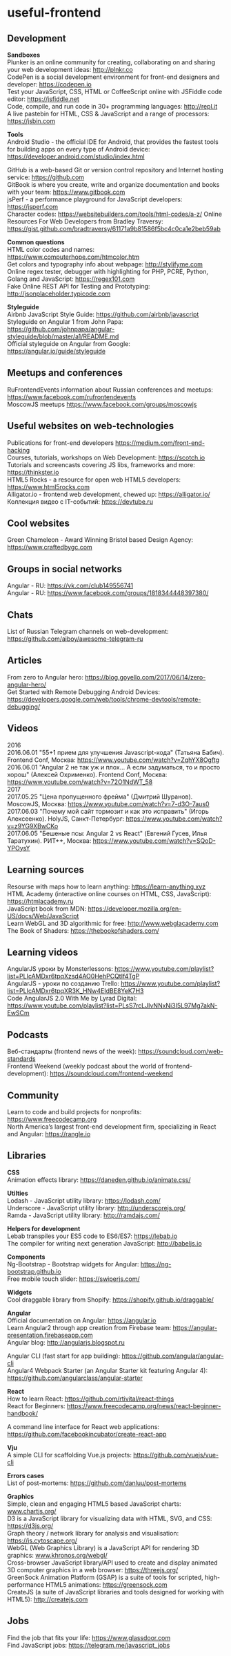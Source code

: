 # useful-frontend

## Development
**Sandboxes**  
Plunker is an online community for creating, collaborating on and sharing your web development ideas: http://plnkr.co  
CodePen is a social development environment for front-end designers and developer: https://codepen.io  
Test your JavaScript, CSS, HTML or CoffeeScript online with JSFiddle code editor: https://jsfiddle.net  
Code, compile, and run code in 30+ programming languages: http://repl.it  
A live pastebin for HTML, CSS & JavaScript and a range of processors: https://jsbin.com  

**Tools**  
Android Studio - the official IDE for Android, that provides the fastest tools for building apps on every type of Android device: https://developer.android.com/studio/index.html  

GitHub is a web-based Git or version control repository and Internet hosting service: https://github.com  
GitBook is where you create, write and organize documentation and books with your team: https://www.gitbook.com  
jsPerf - a performance playground for JavaScript developers: https://jsperf.com  
Character codes: https://websitebuilders.com/tools/html-codes/a-z/
Online Resources For Web Developers from Bradley Traversy: https://gist.github.com/bradtraversy/61171a9b81586f5bc4c0ca1e2beb59ab

**Common questions**  
HTML color codes and names: https://www.computerhope.com/htmcolor.htm  
Get colors and typography info about webpage: http://stylifyme.com  
Online regex tester, debugger with highlighting for PHP, PCRE, Python, Golang and JavaScript: https://regex101.com  
Fake Online REST API for Testing and Prototyping: http://jsonplaceholder.typicode.com  

**Styleguide**  
Airbnb JavaScript Style Guide: https://github.com/airbnb/javascript  
Styleguide on Angular 1 from John Papa: https://github.com/johnpapa/angular-styleguide/blob/master/a1/README.md  
Official styleguide on Angular from Google: https://angular.io/guide/styleguide  

## Meetups and conferences
RuFrontendEvents information about Russian conferences and meetups: https://www.facebook.com/rufrontendevents  
MoscowJS meetups https://www.facebook.com/groups/moscowjs

## Useful websites on web-technologies
Publications for front-end developers https://medium.com/front-end-hacking  
Courses, tutorials, workshops on Web Development: https://scotch.io  
Tutorials and screencasts covering JS libs, frameworks and more: https://thinkster.io  
HTML5 Rocks - a resource for open web HTML5 developers: https://www.html5rocks.com  
Alligator.io - frontend web development, chewed up: https://alligator.io/  
Коллекция видео с IT-событий: https://devtube.ru  

## Cool websites
Green Chameleon - Award Winning Bristol based Design Agency: https://www.craftedbygc.com  

## Groups in social networks
Angular - RU: https://vk.com/club149556741  
Angular - RU: https://www.facebook.com/groups/1818344448397380/

## Chats
List of Russian Telegram channels on web-development: https://github.com/aiboy/awesome-telegram-ru

## Articles
From zero to Angular hero: https://blog.goyello.com/2017/06/14/zero-angular-hero/  
Get Started with Remote Debugging Android Devices: https://developers.google.com/web/tools/chrome-devtools/remote-debugging/

## Videos
2016  
2016.06.01 "55+1 прием для улучшения Javascript-кода" (Татьяна Бабич). Frontend Conf, Москва: https://www.youtube.com/watch?v=ZqhYX8Ogftg  
2016.06.01 "Angular 2 не так уж и плох... А если задуматься, то и просто хорош" (Алексей Охрименко). Frontend Conf, Москва: https://www.youtube.com/watch?v=72O1NdWT_58  
2017  
2017.05.25 "Цена пропущенного фрейма" (Дмитрий Шуранов). MoscowJS, Москва: https://www.youtube.com/watch?v=7-d3O-7aus0  
2017.06.03 "Почему мой сайт тормозит и как это исправить" (Игорь Алексеенко). HolyJS, Санкт-Петербург: https://www.youtube.com/watch?v=z9YG9XBwCKo  
2017.06.05 "Бешеные псы: Angular 2 vs React" (Евгений Гусев, Илья Таратухин). РИТ++, Москва: https://www.youtube.com/watch?v=SQoD-YPOysY

## Learning sources
Resourse with maps how to learn anything: https://learn-anything.xyz  
HTML Academy (interactive online courses on HTML, CSS, JavaScript): https://htmlacademy.ru  
JavaScript book from MDN: https://developer.mozilla.org/en-US/docs/Web/JavaScript  
Learn WebGL and 3D algorithmic for free: http://www.webglacademy.com  
The Book of Shaders: https://thebookofshaders.com/  

## Learning videos
AngularJS уроки by Monsterlessons: https://www.youtube.com/playlist?list=PLIcAMDxr6tpqXzsd4AO0HehPCQtIf4TgP  
AngularJS - уроки по созданию Trello: https://www.youtube.com/playlist?list=PLIcAMDxr6tpqXR3K_HNw4EIdBE8YeK7H3  
Code AngularJS 2.0 With Me by Lyrad Digital: https://www.youtube.com/playlist?list=PLsS7rcLJIvNNxNi3I5L97Mg7akN-EwSCm

## Podcasts
Веб-стандарты (frontend news of the week): https://soundcloud.com/web-standards  
Frontend Weekend (weekly podcast about the world of frontend-development): https://soundcloud.com/frontend-weekend

## Community
Learn to code and build projects for nonprofits: https://www.freecodecamp.org  
North America’s largest front-end development firm, specializing in React and Angular: https://rangle.io

## Libraries  
**CSS**  
Animation effects library: https://daneden.github.io/animate.css/  

**Utilties**  
Lodash - JavaScript utility library: https://lodash.com/  
Underscore - JavaScript utility library: http://underscorejs.org/  
Ramda - JavaScript utility library: http://ramdajs.com/  

**Helpers for development**  
Lebab transpiles your ES5 code to ES6/ES7: https://lebab.io  
The compiler for writing next generation JavaScript: http://babeljs.io  

**Components**  
Ng-Bootstrap - Bootstrap widgets for Angular: https://ng-bootstrap.github.io  
Free mobile touch slider: https://swiperjs.com/  

**Widgets**  
Cool draggable library from Shopify: https://shopify.github.io/draggable/

**Angular**  
Official documentation on Angular: https://angular.io  
Learn Angular2 through app creation from Firebase team: https://angular-presentation.firebaseapp.com  
Angular blog: http://angularjs.blogspot.ru  

Angular CLI (fast start for app building): https://github.com/angular/angular-cli  
Angular4 Webpack Starter (an Angular Starter kit featuring Angular 4): https://github.com/angularclass/angular-starter

**React**  
How to learn React: https://github.com/rtivital/react-things  
React for Beginners: https://www.freecodecamp.org/news/react-beginner-handbook/

A command line interface for React web applications: https://github.com/facebookincubator/create-react-app

**Vju**  
A simple CLI for scaffolding Vue.js projects: https://github.com/vuejs/vue-cli

**Errors cases**  
List of post-mortems: https://github.com/danluu/post-mortems

**Graphics**  
Simple, clean and engaging HTML5 based JavaScript charts: www.chartjs.org/  
D3 is a JavaScript library for visualizing data with HTML, SVG, and CSS: https://d3js.org/  
Graph theory / network library for analysis and visualisation: https://js.cytoscape.org/  
WebGL (Web Graphics Library) is a JavaScript API for rendering 3D graphics: www.khronos.org/webgl/  
Cross-browser JavaScript library/API used to create and display animated 3D computer graphics in a web browser: https://threejs.org/  
GreenSock Animation Platform (GSAP) is a suite of tools for scripted, high-performance HTML5 animations: https://greensock.com  
CreateJS (a suite of JavaScript libraries and tools designed for working with HTML5): http://createjs.com  

## Jobs
Find the job that fits your life: https://www.glassdoor.com  
Find JavaScript jobs: https://telegram.me/javascript_jobs

